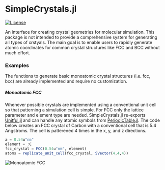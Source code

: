# SimpleCrystals.jl

<!-- [![CI](https://ci.appveyor.com/project/ejmeitz/SimpleCrystals.jl/branch/master)]()
[![Latest release](https://img.shields.io/github/release/ejmeitz/SimpleCrystals.jl.svg)](https://github.com/ejmeitz/SimpleCrystals.jl/releases/latest) -->
[![License](https://img.shields.io/badge/license-MIT-green.svg)](https://github.com/ejmeitz/SimpleCrystals.jl/blob/master/LICENSE.md)

 An interface for creating crystal geometries for molecular simulation. This package is not intended to provide a comprehensive system for generating all types of crstyals. The main goal is to enable users to rapidly generate atomic coordinates for common crystal structures like FCC and BCC without much effort.

 ### Examples

The functions to generate basic monoatomic crystal structures (i.e. fcc, bcc) are already implemented and require no customization.

##### Monoatomic FCC
Whenever possible crystals are implemented using a conventional unit cell so that patterning a simulation cell is simple. For FCC only the lattice parameter and element type are needed. SimpleCrystals.jl re-exports [Unitful.jl](https://painterqubits.github.io/Unitful.jl/stable/) and can handle any atomic symbols from [PeriodicTable.jl](https://github.com/JuliaPhysics/PeriodicTable.jl). The code below creates an FCC crystal of Carbon with a conventional cell that is 5.4 Angstroms. The cell is patterened 4 times in the x, y, and z directions.

```julia
a = 0.54u"nm"
element = :C
fcc_crystal = FCC(0.54u"nm", element)
atoms = replicate_unit_cell(fcc_crystal, SVector(4,4,4))
```

![Monoatomic FCC](https://github.com/ejmeitz/SimpleCrystals.jl/raw/main/assets/mono_fcc.png)
